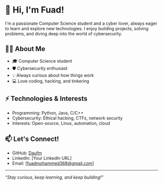 # 👋 Hi, I'm Fuad!

I'm a passionate Computer Science student and a cyber lover, always eager to learn and explore new technologies. I enjoy building projects, solving problems, and diving deep into the world of cybersecurity.

## 👨‍💻 About Me

- 🎓 Computer Science student  
- 🛡️ Cybersecurity enthusiast  
- 💡 Always curious about how things work  
- 💻 Love coding, hacking, and tinkering

## ⚡ Technologies & Interests

- Programming: Python, Java, C/C++
- Cybersecurity: Ethical hacking, CTFs, network security
- Interests: Open-source, Linux, automation, cloud

## 📫 Let's Connect!

- GitHub: [Daufm](https://github.com/Daufm)
- LinkedIn: [Your LinkedIn URL]
- Email: [fuadmohammed368@gmail.com]

---

*“Stay curious, keep learning, and keep building!”*
